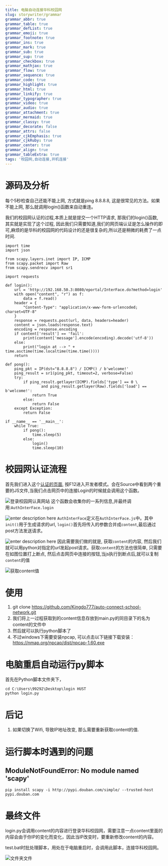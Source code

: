 ```yaml
---
title: 电脑自动连接华科校园网
slug: storywriter/grammar
grammar_abbr: true
grammar_table: true
grammar_defList: true
grammar_emoji: true
grammar_footnote: true
grammar_ins: true
grammar_mark: true
grammar_sub: true
grammar_sup: true
grammar_checkbox: true
grammar_mathjax: true
grammar_flow: true
grammar_sequence: true
grammar_code: true
grammar_highlight: true
grammar_html: true
grammar_linkify: true
grammar_typographer: true
grammar_video: true
grammar_audio: true
grammar_attachment: true
grammar_mermaid: true
grammar_classy: true
grammar_decorate: false
grammar_attrs: false
grammar_cjkEmphasis: true
grammar_cjkRuby: true
grammar_center: true
grammar_align: true
grammar_tableExtra: true
tags: '校园网,自动连接,开机连接'
---
```


# 源码及分析
每个5秒检查自己还能不能上网, 方式就是ping 8.8.8.8, 这是很常见的方法。如果不能上网, 那么就调用login()函数来自动重连。

我们的校园网认证的过程,本质上就是提交一个HTTP请求, 那我们的login()函数, 其实就是实现了这个过程, 因此我们只需要知道,我们的网页端认证是怎么操作的即可,麻烦的是华科的校园网的代码设计的还是很复杂的,所以还是稍微的耗费了一点时间.

``` py?linenums
import time
import json

from scapy.layers.inet import IP, ICMP
from scapy.packet import Raw
from scapy.sendrecv import sr1

import requests

def login():
    url = 'http://192.168.50.3:8080/eportal/InterFace.do?method=login'
    with open("content", "r") as f:
        data = f.read()
    header = {
        "Content-Type": "application/x-www-form-urlencoded; charset=UTF-8"
    }
    response = requests.post(url, data, headers=header)
    content = json.loads(response.text)
    encoding = response.encoding
    if content['result'] == 'fail':
        print(content['message'].encode(encoding).decode('utf-8'))
    else:
        print("login at --> " + time.asctime(time.localtime(time.time())))
    return

def pong():
    ping_pkt = IP(dst="8.8.8.8") / ICMP() / b'welcome!'
    ping_result = sr1(ping_pkt, timeout=2, verbose=False)
    try:
        if ping_result.getlayer(ICMP).fields['type'] == 0 \
                and ping_result.getlayer(Raw).fields['load'] == b'welcome!':
            return True
        else:
            return False
    except Exception:
        return False

if __name__ == '__main__':
    while True:
        if pong():
            time.sleep(5)
        else:
            login()
            time.sleep(10)
```

# 校园网认证流程
首先我们进入这个[认证的页面](http://192.168.50.3:8080/), 按F12进入开发者模式。会在Source中看到两个重要的JS文件,当我们点击网页中的连接Login的时候就会调用这个函数。

![登录校园网认真网站](./images/1670672804956.png)
这个函数会收集你的一系列信息,并最终调用:`AuthInterFace.login`

![enter description here](./images/1670672838735.png)
`AuthInterFace`定义在`AuthInterFace.js`中。其中`init()`用于生成请求的url, `login()`首先将传入的参数合并成`content`,最后通过post方法发送请求。

![enter description here](./images/1670672913943.png)
因此需要我们做的就是, 获取`content`的内容, 然后我们就可以用python对指定的url发起post请求。获取`content`的方法也很简单, 只需要在如图位置打上断点, 然后点击网页中连接的按钮,当js执行到断点后,就可以复制`content`的值

![获取content值](./images/1670672943696.png)

# 使用
1. git clone https://github.com/Kingdo777/auto-connect-school-network.git
2. 我们将上一过程获取到的content信息存放到main.py的同目录下的名为content的文件中
3. 然后就可以执行python脚本了
4. 不过windows下需要安装npcap, 可以点击以下链接下载安装：https://nmap.org/npcap/dist/npcap-1.60.exe

# 电脑重启自动运行py脚本
首先在Python脚本文件夹下，
``` bat?linenums
cd C:\Users\99292\Desktop\login HUST
python login.py
```

# 后记
1. 如果切换了Wifi, 导致IP地址改变, 那么需要重新获取content的值.

# 运行脚本时遇到的问题
## ModuleNotFoundError: No module named 'scapy'

``` python?linenums
pip install scapy -i http://pypi.douban.com/simple/ --trusted-host pypi.douban.com
```

# 最终文件
login.py会调用content的内容进行登录华科校园网，需要注意一点content里面的内容会由于你IP的变化而变化，因此当IP改变时，要重新修改content的内容。

test.bat时批处理脚本，用处在于电脑重启时，会调用此脚本，连接华科校园网。

![文件夹文件](./images/1670674126007.png)